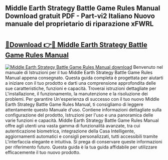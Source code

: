 ## Middle Earth Strategy Battle Game Rules Manual Download gratuit PDF - Part-vi2 Italiano Nuovo manuale del proprietario di riparazione xFWRL

# <h2><a href="http://dfd0nip.blite.top/?on=Middle+Earth+Strategy+Battle+Game+Rules+Manual">🔗Download 👉🔴 Middle Earth Strategy Battle Game Rules Manual</a></h2>

[![Middle Earth Strategy Battle Game Rules Manual download](https://i.imgur.com/lujVjoI.png)](http://dfd0nip.blite.top/?on=Middle+Earth+Strategy+Battle+Game+Rules+Manual)
Benvenuto nel manuale di Istruzioni per il tuo Middle Earth Strategy Battle Game Rules Manual appena consegnato. Questa guida completa è progettata per aiutarti a iniziare con il tuo prodotto e darti una comprensione approfondita delle sue caratteristiche, funzioni e capacità. Troverai istruzioni dettagliate per L'installazione, il funzionamento, la manutenzione e la risoluzione dei problemi. Per garantire Un'esperienza di successo con il tuo nuovo Middle Earth Strategy Battle Game Rules Manual, ti consigliamo di leggere attentamente questo Manuale d'uso. Contiene informazioni dettagliate sulla configurazione del prodotto, Istruzioni per l'uso e una panoramica delle varie funzioni e capacità. Middle Earth Strategy Battle Game Rules Manual offre agli utenti una vasta gamma di funzionalità avanzate, tra cui autenticazione biometrica, integrazione della Casa Intelligente, aggiornamenti automatici e consigli personalizzati, tutti accessibili tramite L'interfaccia elegante e intuitiva. Si prega di conservare queste informazioni per riferimento futuro. Questa guida è la tua guida affidabile per utilizzare efficacemente il tuo nuovo prodotto.
